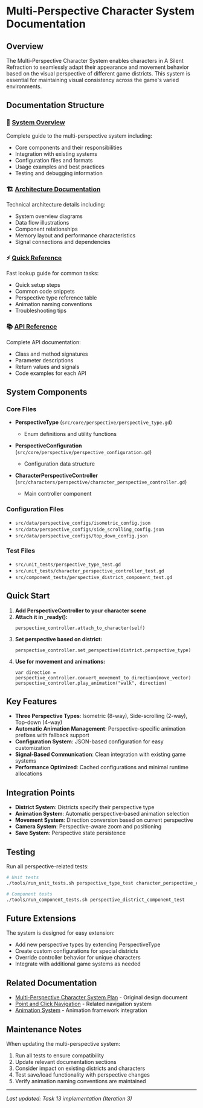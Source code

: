 # Multi-Perspective Character System Documentation

## Overview

The Multi-Perspective Character System enables characters in A Silent Refraction to seamlessly adapt their appearance and movement behavior based on the visual perspective of different game districts. This system is essential for maintaining visual consistency across the game's varied environments.

## Documentation Structure

### 📘 [System Overview](multi_perspective_system.md)
Complete guide to the multi-perspective system including:
- Core components and their responsibilities
- Integration with existing systems
- Configuration files and formats
- Usage examples and best practices
- Testing and debugging information

### 🏗️ [Architecture Documentation](multi_perspective_system_architecture.md)
Technical architecture details including:
- System overview diagrams
- Data flow illustrations
- Component relationships
- Memory layout and performance characteristics
- Signal connections and dependencies

### ⚡ [Quick Reference](multi_perspective_quick_reference.md)
Fast lookup guide for common tasks:
- Quick setup steps
- Common code snippets
- Perspective type reference table
- Animation naming conventions
- Troubleshooting tips

### 📚 [API Reference](multi_perspective_api_reference.md)
Complete API documentation:
- Class and method signatures
- Parameter descriptions
- Return values and signals
- Code examples for each API

## System Components

### Core Files
- **PerspectiveType** (`src/core/perspective/perspective_type.gd`)
  - Enum definitions and utility functions
  
- **PerspectiveConfiguration** (`src/core/perspective/perspective_configuration.gd`)
  - Configuration data structure
  
- **CharacterPerspectiveController** (`src/characters/perspective/character_perspective_controller.gd`)
  - Main controller component

### Configuration Files
- `src/data/perspective_configs/isometric_config.json`
- `src/data/perspective_configs/side_scrolling_config.json`
- `src/data/perspective_configs/top_down_config.json`

### Test Files
- `src/unit_tests/perspective_type_test.gd`
- `src/unit_tests/character_perspective_controller_test.gd`
- `src/component_tests/perspective_district_component_test.gd`

## Quick Start

1. **Add PerspectiveController to your character scene**
2. **Attach it in _ready():**
   ```gdscript
   perspective_controller.attach_to_character(self)
   ```
3. **Set perspective based on district:**
   ```gdscript
   perspective_controller.set_perspective(district.perspective_type)
   ```
4. **Use for movement and animations:**
   ```gdscript
   var direction = perspective_controller.convert_movement_to_direction(move_vector)
   perspective_controller.play_animation("walk", direction)
   ```

## Key Features

- **Three Perspective Types**: Isometric (8-way), Side-scrolling (2-way), Top-down (4-way)
- **Automatic Animation Management**: Perspective-specific animation prefixes with fallback support
- **Configuration System**: JSON-based configuration for easy customization
- **Signal-Based Communication**: Clean integration with existing game systems
- **Performance Optimized**: Cached configurations and minimal runtime allocations

## Integration Points

- **District System**: Districts specify their perspective type
- **Animation System**: Automatic perspective-based animation selection
- **Movement System**: Direction conversion based on current perspective
- **Camera System**: Perspective-aware zoom and positioning
- **Save System**: Perspective state persistence

## Testing

Run all perspective-related tests:
```bash
# Unit tests
./tools/run_unit_tests.sh perspective_type_test character_perspective_controller_test

# Component tests
./tools/run_component_tests.sh perspective_district_component_test
```

## Future Extensions

The system is designed for easy extension:
- Add new perspective types by extending PerspectiveType
- Create custom configurations for special districts
- Override controller behavior for unique characters
- Integrate with additional game systems as needed

## Related Documentation

- [Multi-Perspective Character System Plan](../../design/multi_perspective_character_system_plan.md) - Original design document
- [Point and Click Navigation](../point_and_click_navigation_refactoring_plan.md) - Related navigation system
- [Animation System](../animation_system.md) - Animation framework integration

## Maintenance Notes

When updating the multi-perspective system:
1. Run all tests to ensure compatibility
2. Update relevant documentation sections
3. Consider impact on existing districts and characters
4. Test save/load functionality with perspective changes
5. Verify animation naming conventions are maintained

---

*Last updated: Task 13 implementation (Iteration 3)*